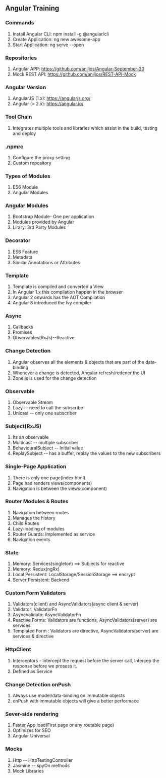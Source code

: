 ## Angular Training



### Commands

1. Install Angular CLI: npm install -g @angular/cli
2. Create Application: ng new awesome-app
3. Start Application: ng serve --open

### Repositories

1. Angular APP: https://github.com/aniljos/Angular-September-20
2. Mock REST API: https://github.com/aniljos/REST-API-Mock

### Angular Version

1. AngularJS (1.x): https://angularjs.org/
2. Angular (> 2.x): https://angular.io/

### Tool Chain

1. Integrates multiple tools and libraries which assist in the build, testing and deploy


### .npmrc

1. Configure the proxy setting
2. Custom repository

### Types of Modules

1. ES6 Module
2. Angular Modules

### Angular Modules

1. Bootstrap Module- One per application
2. Modules provided by Angular
3. Lirary: 3rd Party Modules

### Decorator

1. ES6 Feature
2. Metadata
3. Similar Annotations or Attributes
   
### Template

1. Template is compiled and converted a View
2. In Angular 1.x this compilation happen in the browser
3. Angular 2 onwards has the AOT Compilation
4. Angular 8 introduced the Ivy compiler

### Async

1. Callbacks
2. Promises
3. Observables(RxJs)--Reactive

### Change Detection

1. Angular observes all the elements & objects that are part of the data-binding
2. Whenever a change is detected, Angular refresh/redener the UI
3. Zone.js is used for the change detection

### Observable

1. Observable Stream
2. Lazy -- need to call the subscribe
3. Unicast -- only one subscriber

### Subject(RxJS)

1. Its an observable
2. Multicast --  multiple subscriber
3. BehaviouralSubject -- Initial value
4. ReplaySubject -- has a buffer, replay the values to the new subscribers

### Single-Page Application

1. There is only one page(index.html) 
2. Page had renders views(components)
3. Navigation is between the views(component)

### Router Modules & Routes 

1. Navigation between routes
2. Manages the history
3. Child Routes
4. Lazy-loading of modules
5. Router Guards: Implemented as service
6. Navigation events


### State

1. Memory: Services(singleton)  ==> Subjects for reactive
2. Memory: Redux(ngRx)
3. Local Persistent: LocalStorage/SessionStorage ==> encrypt
4. Server Persistent: Backend
   

### Custom Form Validators

1. Validators(client) and AsyncValidators(async client & server)
2. Validator: ValidatorFn
3. AsyncValidato: AsyncValidatorFn
4. Reactive Forms: Validators are functions, AsyncValidators(server) are services
5. Templated Form : Validators are directive, AsyncValidators(server) are services & directive


### HttpClient

1. Interceptors - Intercept the request before the server call, Intercep the response before we prosess it.
2. Defined as Service 

### Change Detection onPush

1. Always use model/data-binding on immutable objects
2. onPush with immutable objects will give a better performace
   
### Sever-side rendering

1. Faster App load(First page or any routable page)
2. Optimizes for SEO
3. Angular Universal

### Mocks

1. Http -- HttpTestingController
2. Jasmine -- spyOn methods
3. Mock Libraries

   



